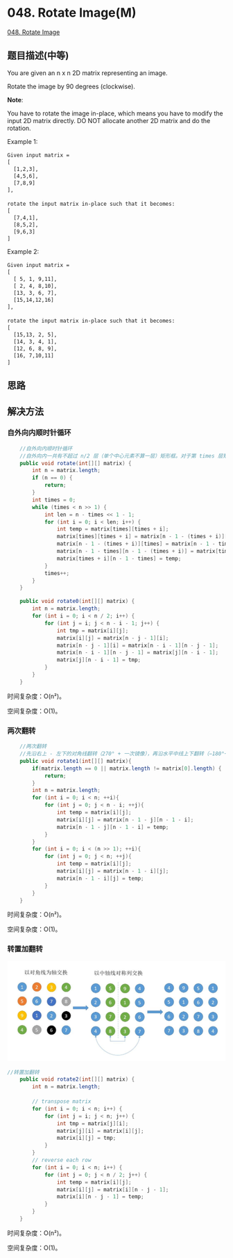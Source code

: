 # 048. Rotate Image\(M\)

[048. Rotate Image](https://leetcode-cn.com/problems/rotate-image/)

## 题目描述\(中等\)

You are given an n x n 2D matrix representing an image.

Rotate the image by 90 degrees \(clockwise\).

**Note**:

You have to rotate the image in-place, which means you have to modify the input 2D matrix directly. DO NOT allocate another 2D matrix and do the rotation.

Example 1:

```
Given input matrix = 
[
  [1,2,3],
  [4,5,6],
  [7,8,9]
],

rotate the input matrix in-place such that it becomes:
[
  [7,4,1],
  [8,5,2],
  [9,6,3]
]
```

Example 2:

```
Given input matrix =
[
  [ 5, 1, 9,11],
  [ 2, 4, 8,10],
  [13, 3, 6, 7],
  [15,14,12,16]
], 

rotate the input matrix in-place such that it becomes:
[
  [15,13, 2, 5],
  [14, 3, 4, 1],
  [12, 6, 8, 9],
  [16, 7,10,11]
]
```

## 思路

## 解决方法

### 自外向内顺时针循环

```java
    //自外向内顺时针循环
    //自外向内一共有不超过 n/2 层（单个中心元素不算一层）矩形框。对于第 times 层矩形框，其框边长 len=nums-(times*2)，将其顺时针分为 4 份 len-1 的边，对四条边进行元素的循环交换即可。
    public void rotate(int[][] matrix) {
        int n = matrix.length;
        if (n == 0) {
            return;
        }
        int times = 0;
        while (times < n >> 1) {
            int len = n - times << 1 - 1;
            for (int i = 0; i < len; i++) {
                int temp = matrix[times][times + i];
                matrix[times][times + i] = matrix[n - 1 - (times + i)][times];
                matrix[n - 1 - (times + i)][times] = matrix[n - 1 - times][n - 1 - (times + i)];
                matrix[n - 1 - times][n - 1 - (times + i)] = matrix[times + i][n - 1 - times];
                matrix[times + i][n - 1 - times] = temp;
            }
            times++;
        }
    }
```

```java
    public void rotate0(int[][] matrix) {
        int n = matrix.length;
        for (int i = 0; i < n / 2; i++) {
            for (int j = i; j < n - i - 1; j++) {
                int tmp = matrix[i][j];
                matrix[i][j] = matrix[n - j - 1][i];
                matrix[n - j - 1][i] = matrix[n - i - 1][n - j - 1];
                matrix[n - i - 1][n - j - 1] = matrix[j][n - i - 1];
                matrix[j][n - i - 1] = tmp;
            }
        }
    }
```

时间复杂度：O\(n²\)。

空间复杂度：O\(1\)。

### 两次翻转

```java
    //两次翻转
    //先沿右上 - 左下的对角线翻转（270° + 一次镜像），再沿水平中线上下翻转（−180°+ 一次镜像），可以实现顺时针 90 度的旋转效果
    public void rotate1(int[][] matrix){
        if(matrix.length == 0 || matrix.length != matrix[0].length) {
            return;
        }
        int n = matrix.length;
        for (int i = 0; i < n; ++i){
            for (int j = 0; j < n - i; ++j){
                int temp = matrix[i][j];
                matrix[i][j] = matrix[n - 1 - j][n - 1 - i];
                matrix[n - 1 - j][n - 1 - i] = temp;
            }
        }
        for (int i = 0; i < (n >> 1); ++i){
            for (int j = 0; j < n; ++j){
                int temp = matrix[i][j];
                matrix[i][j] = matrix[n - 1 - i][j];
                matrix[n - 1 - i][j] = temp;
            }
        }
    }
```

时间复杂度：O\(n²\)。

空间复杂度：O\(1\)。

### 转置加翻转



![](/assets/001-100/048-s-3-1.png)

```java
//转置加翻转
    public void rotate2(int[][] matrix) {
        int n = matrix.length;

        // transpose matrix
        for (int i = 0; i < n; i++) {
            for (int j = i; j < n; j++) {
                int tmp = matrix[j][i];
                matrix[j][i] = matrix[i][j];
                matrix[i][j] = tmp;
            }
        }
        // reverse each row
        for (int i = 0; i < n; i++) {
            for (int j = 0; j < n / 2; j++) {
                int temp = matrix[i][j];
                matrix[i][j] = matrix[i][n - j - 1];
                matrix[i][n - j - 1] = temp;
            }
        }
    }
```

时间复杂度：O\(n²\)。

空间复杂度：O\(1\)。

